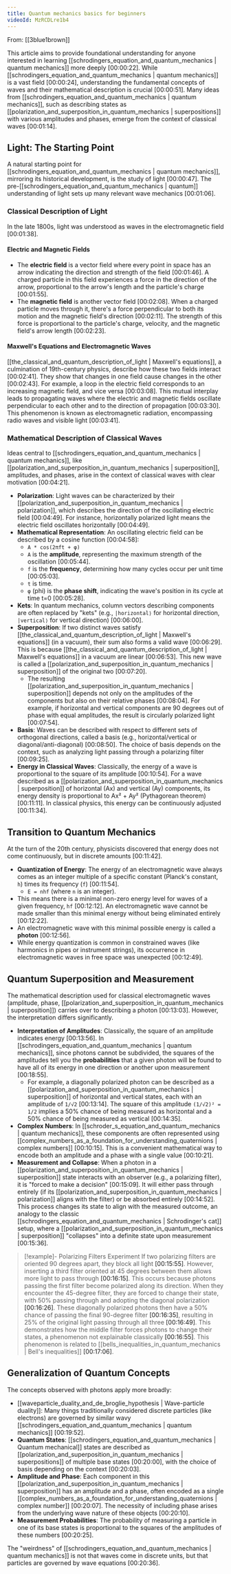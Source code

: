 ```yaml
---
title: Quantum mechanics basics for beginners
videoId: MzRCDLre1b4
---
```


From: [[3blue1brown]] <br/> 

This article aims to provide foundational understanding for anyone interested in learning [[schrodingers_equation_and_quantum_mechanics | quantum mechanics]] more deeply <a class="yt-timestamp" data-t="00:00:22">[00:00:22]</a>. While [[schrodingers_equation_and_quantum_mechanics | quantum mechanics]] is a vast field <a class="yt-timestamp" data-t="00:00:24">[00:00:24]</a>, understanding the fundamental concepts of waves and their mathematical description is crucial <a class="yt-timestamp" data-t="00:00:51">[00:00:51]</a>. Many ideas from [[schrodingers_equation_and_quantum_mechanics | quantum mechanics]], such as describing states as [[polarization_and_superposition_in_quantum_mechanics | superpositions]] with various amplitudes and phases, emerge from the context of classical waves <a class="yt-timestamp" data-t="00:01:14">[00:01:14]</a>.

## Light: The Starting Point

A natural starting point for [[schrodingers_equation_and_quantum_mechanics | quantum mechanics]], mirroring its historical development, is the study of light <a class="yt-timestamp" data-t="00:00:47">[00:00:47]</a>. The pre-[[schrodingers_equation_and_quantum_mechanics | quantum]] understanding of light sets up many relevant wave mechanics <a class="yt-timestamp" data-t="00:01:06">[00:01:06]</a>.

### Classical Description of Light

In the late 1800s, light was understood as waves in the electromagnetic field <a class="yt-timestamp" data-t="00:01:38">[00:01:38]</a>.

#### Electric and Magnetic Fields
*   The **electric field** is a vector field where every point in space has an arrow indicating the direction and strength of the field <a class="yt-timestamp" data-t="00:01:46">[00:01:46]</a>. A charged particle in this field experiences a force in the direction of the arrow, proportional to the arrow's length and the particle's charge <a class="yt-timestamp" data-t="00:01:55">[00:01:55]</a>.
*   The **magnetic field** is another vector field <a class="yt-timestamp" data-t="00:02:08">[00:02:08]</a>. When a charged particle moves through it, there's a force perpendicular to both its motion and the magnetic field's direction <a class="yt-timestamp" data-t="00:02:11">[00:02:11]</a>. The strength of this force is proportional to the particle's charge, velocity, and the magnetic field's arrow length <a class="yt-timestamp" data-t="00:02:23">[00:02:23]</a>.

#### Maxwell's Equations and Electromagnetic Waves
[[the_classical_and_quantum_description_of_light | Maxwell's equations]], a culmination of 19th-century physics, describe how these two fields interact <a class="yt-timestamp" data-t="00:02:41">[00:02:41]</a>. They show that changes in one field cause changes in the other <a class="yt-timestamp" data-t="00:02:43">[00:02:43]</a>. For example, a loop in the electric field corresponds to an increasing magnetic field, and vice versa <a class="yt-timestamp" data-t="00:02:48">[00:03:08]</a>. This mutual interplay leads to propagating waves where the electric and magnetic fields oscillate perpendicular to each other and to the direction of propagation <a class="yt-timestamp" data-t="00:03:18">[00:03:30]</a>. This phenomenon is known as electromagnetic radiation, encompassing radio waves and visible light <a class="yt-timestamp" data-t="00:03:35">[00:03:41]</a>.

### Mathematical Description of Classical Waves

Ideas central to [[schrodingers_equation_and_quantum_mechanics | quantum mechanics]], like [[polarization_and_superposition_in_quantum_mechanics | superposition]], amplitudes, and phases, arise in the context of classical waves with clear motivation <a class="yt-timestamp" data-t="00:04:13">[00:04:21]</a>.

*   **Polarization**: Light waves can be characterized by their [[polarization_and_superposition_in_quantum_mechanics | polarization]], which describes the direction of the oscillating electric field <a class="yt-timestamp" data-t="00:04:43">[00:04:49]</a>. For instance, horizontally polarized light means the electric field oscillates horizontally <a class="yt-timestamp" data-t="00:04:43">[00:04:49]</a>.
*   **Mathematical Representation**: An oscillating electric field can be described by a cosine function <a class="yt-timestamp" data-t="00:04:53">[00:04:58]</a>:
    *   `A * cos(2πft + φ)`
    *   `A` is the **amplitude**, representing the maximum strength of the oscillation <a class="yt-timestamp" data-t="00:05:38">[00:05:44]</a>.
    *   `f` is the **frequency**, determining how many cycles occur per unit time <a class="yt-timestamp" data-t="00:04:58">[00:05:03]</a>.
    *   `t` is time.
    *   `φ` (phi) is the **phase shift**, indicating the wave's position in its cycle at time t=0 <a class="yt-timestamp" data-t="00:05:24">[00:05:28]</a>.
*   **Kets**: In quantum mechanics, column vectors describing components are often replaced by "kets" (e.g., `|horizontal⟩` for horizontal direction, `|vertical⟩` for vertical direction) <a class="yt-timestamp" data-t="00:05:48">[00:06:00]</a>.
*   **Superposition**: If two distinct waves satisfy [[the_classical_and_quantum_description_of_light | Maxwell's equations]] (in a vacuum), their sum also forms a valid wave <a class="yt-timestamp" data-t="00:06:23">[00:06:29]</a>. This is because [[the_classical_and_quantum_description_of_light | Maxwell's equations]] in a vacuum are linear <a class="yt-timestamp" data-t="00:06:48">[00:06:53]</a>. This new wave is called a [[polarization_and_superposition_in_quantum_mechanics | superposition]] of the original two <a class="yt-timestamp" data-t="00:07:16">[00:07:20]</a>.
    *   The resulting [[polarization_and_superposition_in_quantum_mechanics | superposition]] depends not only on the amplitudes of the components but also on their relative phases <a class="yt-timestamp" data-t="00:07:39">[00:08:04]</a>. For example, if horizontal and vertical components are 90 degrees out of phase with equal amplitudes, the result is circularly polarized light <a class="yt-timestamp" data-t="00:07:50">[00:07:54]</a>.
*   **Basis**: Waves can be described with respect to different sets of orthogonal directions, called a basis (e.g., horizontal/vertical or diagonal/anti-diagonal) <a class="yt-timestamp" data-t="00:08:21">[00:08:50]</a>. The choice of basis depends on the context, such as analyzing light passing through a polarizing filter <a class="yt-timestamp" data-t="00:08:50">[00:09:25]</a>.
*   **Energy in Classical Waves**: Classically, the energy of a wave is proportional to the square of its amplitude <a class="yt-timestamp" data-t="00:10:51">[00:10:54]</a>. For a wave described as a [[polarization_and_superposition_in_quantum_mechanics | superposition]] of horizontal (Ax) and vertical (Ay) components, its energy density is proportional to Ax² + Ay² (Pythagorean theorem) <a class="yt-timestamp" data-t="00:11:01">[00:11:11]</a>. In classical physics, this energy can be continuously adjusted <a class="yt-timestamp" data-t="00:11:31">[00:11:34]</a>.

## Transition to Quantum Mechanics

At the turn of the 20th century, physicists discovered that energy does not come continuously, but in discrete amounts <a class="yt-timestamp" data-t="00:11:38">[00:11:42]</a>.

*   **Quantization of Energy**: The energy of an electromagnetic wave always comes as an integer multiple of a specific constant (Planck's constant, `h`) times its frequency (`f`) <a class="yt-timestamp" data-t="00:11:46">[00:11:54]</a>.
    *   `E = nhf` (where `n` is an integer).
*   This means there is a minimal non-zero energy level for waves of a given frequency, `hf` <a class="yt-timestamp" data-t="00:12:09">[00:12:12]</a>. An electromagnetic wave cannot be made smaller than this minimal energy without being eliminated entirely <a class="yt-timestamp" data-t="00:12:15">[00:12:22]</a>.
*   An electromagnetic wave with this minimal possible energy is called a **photon** <a class="yt-timestamp" data-t="00:12:51">[00:12:56]</a>.
*   While energy quantization is common in constrained waves (like harmonics in pipes or instrument strings), its occurrence in electromagnetic waves in free space was unexpected <a class="yt-timestamp" data-t="00:12:39">[00:12:49]</a>.

## Quantum Superposition and Measurement

The mathematical description used for classical electromagnetic waves (amplitude, phase, [[polarization_and_superposition_in_quantum_mechanics | superposition]]) carries over to describing a photon <a class="yt-timestamp" data-t="00:12:56">[00:13:03]</a>. However, the interpretation differs significantly.

*   **Interpretation of Amplitudes**: Classically, the square of an amplitude indicates energy <a class="yt-timestamp" data-t="00:13:52">[00:13:56]</a>. In [[schrodingers_equation_and_quantum_mechanics | quantum mechanics]], since photons cannot be subdivided, the squares of the amplitudes tell you the **probabilities** that a given photon will be found to have all of its energy in one direction or another upon measurement <a class="yt-timestamp" data-t="00:18:46">[00:18:55]</a>.
    *   For example, a diagonally polarized photon can be described as a [[polarization_and_superposition_in_quantum_mechanics | superposition]] of horizontal and vertical states, each with an amplitude of `1/√2` <a class="yt-timestamp" data-t="00:13:06">[00:13:14]</a>. The square of this amplitude `(1/√2)² = 1/2` implies a 50% chance of being measured as horizontal and a 50% chance of being measured as vertical <a class="yt-timestamp" data-t="00:14:31">[00:14:35]</a>.
*   **Complex Numbers**: In [[schroder_s_equation_and_quantum_mechanics | quantum mechanics]], these components are often represented using [[complex_numbers_as_a_foundation_for_understanding_quaternions | complex numbers]] <a class="yt-timestamp" data-t="00:10:09">[00:10:15]</a>. This is a convenient mathematical way to encode both an amplitude and a phase with a single value <a class="yt-timestamp" data-t="00:10:18">[00:10:21]</a>.
*   **Measurement and Collapse**: When a photon in a [[polarization_and_superposition_in_quantum_mechanics | superposition]] state interacts with an observer (e.g., a polarizing filter), it is "forced to make a decision" <a class="yt-timestamp" data-t="00:15:05">[00:15:09]</a>. It will either pass through entirely (if its [[polarization_and_superposition_in_quantum_mechanics | polarization]] aligns with the filter) or be absorbed entirely <a class="yt-timestamp" data-t="00:14:48">[00:14:52]</a>. This process changes its state to align with the measured outcome, an analogy to the classic [[schrodingers_equation_and_quantum_mechanics | Schrodinger's cat]] setup, where a [[polarization_and_superposition_in_quantum_mechanics | superposition]] "collapses" into a definite state upon measurement <a class="yt-timestamp" data-t="00:15:14">[00:15:36]</a>.

> [!example]- Polarizing Filters Experiment
> If two polarizing filters are oriented 90 degrees apart, they block all light <a class="yt-timestamp" data-t="00:15:46">[00:15:55]</a>. However, inserting a third filter oriented at 45 degrees between them allows more light to pass through <a class="yt-timestamp" data-t="00:16:10">[00:16:15]</a>. This occurs because photons passing the first filter become polarized along its direction. When they encounter the 45-degree filter, they are forced to change their state, with 50% passing through and adopting the diagonal polarization <a class="yt-timestamp" data-t="00:16:18">[00:16:26]</a>. These diagonally polarized photons then have a 50% chance of passing the final 90-degree filter <a class="yt-timestamp" data-t="00:16:30">[00:16:35]</a>, resulting in 25% of the original light passing through all three <a class="yt-timestamp" data-t="00:16:44">[00:16:49]</a>. This demonstrates how the middle filter forces photons to change their states, a phenomenon not explainable classically <a class="yt-timestamp" data-t="00:16:49">[00:16:55]</a>. This phenomenon is related to [[bells_inequalities_in_quantum_mechanics | Bell's inequalities]] <a class="yt-timestamp" data-t="00:17:03">[00:17:06]</a>.

## Generalization of Quantum Concepts

The concepts observed with photons apply more broadly:
*   [[waveparticle_duality_and_de_broglie_hypothesis | Wave-particle duality]]: Many things traditionally considered discrete particles (like electrons) are governed by similar wavy [[schrodingers_equation_and_quantum_mechanics | quantum mechanics]] <a class="yt-timestamp" data-t="00:19:42">[00:19:52]</a>.
*   **Quantum States**: [[schrodingers_equation_and_quantum_mechanics | Quantum mechanical]] states are described as [[polarization_and_superposition_in_quantum_mechanics | superpositions]] of multiple base states <a class="yt-timestamp" data-t="00:19:56">[00:20:00]</a>, with the choice of basis depending on the context <a class="yt-timestamp" data-t="00:20:00">[00:20:03]</a>.
*   **Amplitude and Phase**: Each component in this [[polarization_and_superposition_in_quantum_mechanics | superposition]] has an amplitude and a phase, often encoded as a single [[complex_numbers_as_a_foundation_for_understanding_quaternions | complex number]] <a class="yt-timestamp" data-t="00:20:03">[00:20:07]</a>. The necessity of including phase arises from the underlying wave nature of these objects <a class="yt-timestamp" data-t="00:20:07">[00:20:10]</a>.
*   **Measurement Probabilities**: The probability of measuring a particle in one of its base states is proportional to the squares of the amplitudes of these numbers <a class="yt-timestamp" data-t="00:20:14">[00:20:25]</a>.

The "weirdness" of [[schrodingers_equation_and_quantum_mechanics | quantum mechanics]] is not that waves come in discrete units, but that particles are governed by wave equations <a class="yt-timestamp" data-t="00:20:33">[00:20:36]</a>.
